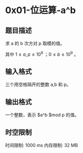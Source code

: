 # 0x01-位运算-a^b

## 题目描述

求 a 的 b 次方对 p 取模的值。

其中 $1≤a,p≤10^9$ ；$0≤b≤10^9$ 。


## 输入格式

 三个用空格隔开的整数 a,b 和 p。

## 输出格式

一个整数，表示 $a^b $mod p 的值。

## 时空限制

时间限制: 1000 ms
内存限制: 32 MB
